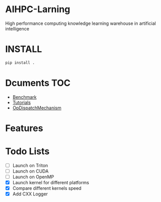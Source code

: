 # AIHPC-Larning
High performance computing knowledge learning warehouse in artificial intelligence

# INSTALL
```bash
pip install .
```

# Dcuments TOC
- [Benchmark](docs/Benchmark.md)
- [Tutorials](docs/Tutorials.md)
- [OpDispatchMechanism](docs/OpDispatchMechanism.md)

# Features

# Todo Lists
- [ ] Launch on Triton
- [ ] Launch on CUDA
- [ ] Launch on OpenMP
- [x] Launch kernel for different platforms
- [x] Compare different kernels speed
- [x] Add CXX Logger